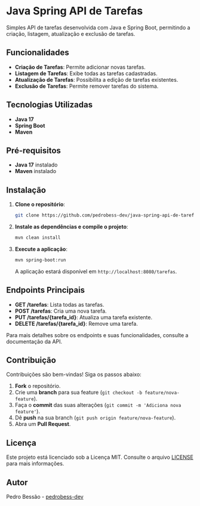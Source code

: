 # Java Spring API de Tarefas

Simples API de tarefas desenvolvida com Java e Spring Boot, permitindo a criação, listagem, atualização e exclusão de tarefas.

## Funcionalidades

- **Criação de Tarefas**: Permite adicionar novas tarefas.
- **Listagem de Tarefas**: Exibe todas as tarefas cadastradas.
- **Atualização de Tarefas**: Possibilita a edição de tarefas existentes.
- **Exclusão de Tarefas**: Permite remover tarefas do sistema.

## Tecnologias Utilizadas

- **Java 17**
- **Spring Boot**
- **Maven**

## Pré-requisitos

- **Java 17** instalado
- **Maven** instalado

## Instalação

1. **Clone o repositório**:

   ```bash
   git clone https://github.com/pedrobess-dev/java-spring-api-de-tarefas.git
   ```

2. **Instale as dependências e compile o projeto**:

   ```bash
   mvn clean install
   ```

3. **Execute a aplicação**:

   ```bash
   mvn spring-boot:run
   ```

   A aplicação estará disponível em `http://localhost:8080/tarefas`.

## Endpoints Principais

- **GET /tarefas**: Lista todas as tarefas.
- **POST /tarefas**: Cria uma nova tarefa.
- **PUT /tarefas/{tarefa_id}**: Atualiza uma tarefa existente.
- **DELETE /tarefas/{tarefa_id}**: Remove uma tarefa.

Para mais detalhes sobre os endpoints e suas funcionalidades, consulte a documentação da API.

## Contribuição

Contribuições são bem-vindas! Siga os passos abaixo:

1. **Fork** o repositório.
2. Crie uma **branch** para sua feature (`git checkout -b feature/nova-feature`).
3. Faça o **commit** das suas alterações (`git commit -m 'Adiciona nova feature'`).
4. Dê **push** na sua branch (`git push origin feature/nova-feature`).
5. Abra um **Pull Request**.

## Licença

Este projeto está licenciado sob a Licença MIT. Consulte o arquivo [LICENSE](LICENSE) para mais informações.

## Autor

Pedro Bessão - [pedrobess-dev](https://github.com/pedrobess-dev)